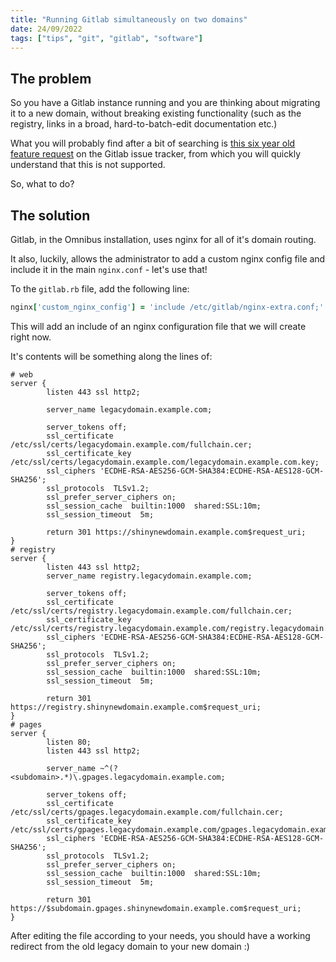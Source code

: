 ```yaml
---
title: "Running Gitlab simultaneously on two domains"
date: 24/09/2022
tags: ["tips", "git", "gitlab", "software"]
---
```


## The problem

So you have a Gitlab instance running and you are thinking about migrating it to a new domain, without breaking existing functionality (such as the registry, links in a broad, hard-to-batch-edit documentation etc.)

What you will probably find after a bit of searching is [this six year old feature request](https://gitlab.com/gitlab-org/gitlab/-/issues/15430) on the Gitlab issue tracker, from which you will quickly understand that this is not supported.

So, what to do?

## The solution

Gitlab, in the Omnibus installation, uses nginx for all of it's domain routing.

It also, luckily, allows the administrator to add a custom nginx config file and include it in the main `nginx.conf` - let's use that!

To the `gitlab.rb` file, add the following line:

```ruby
nginx['custom_nginx_config'] = 'include /etc/gitlab/nginx-extra.conf;'
```

This will add an include of an nginx configuration file that we will create right now.

It's contents will be something along the lines of:

```nginx
# web
server {
        listen 443 ssl http2;

        server_name legacydomain.example.com;

        server_tokens off;
        ssl_certificate /etc/ssl/certs/legacydomain.example.com/fullchain.cer;
        ssl_certificate_key /etc/ssl/certs/legacydomain.example.com/legacydomain.example.com.key;
        ssl_ciphers 'ECDHE-RSA-AES256-GCM-SHA384:ECDHE-RSA-AES128-GCM-SHA256';
        ssl_protocols  TLSv1.2;
        ssl_prefer_server_ciphers on;
        ssl_session_cache  builtin:1000  shared:SSL:10m;
        ssl_session_timeout  5m;

        return 301 https://shinynewdomain.example.com$request_uri;
}
# registry
server {
        listen 443 ssl http2;
        server_name registry.legacydomain.example.com;

        server_tokens off;
        ssl_certificate /etc/ssl/certs/registry.legacydomain.example.com/fullchain.cer;
        ssl_certificate_key /etc/ssl/certs/registry.legacydomain.example.com/registry.legacydomain.example.com.key;
        ssl_ciphers 'ECDHE-RSA-AES256-GCM-SHA384:ECDHE-RSA-AES128-GCM-SHA256';
        ssl_protocols  TLSv1.2;
        ssl_prefer_server_ciphers on;
        ssl_session_cache  builtin:1000  shared:SSL:10m;
        ssl_session_timeout  5m;

        return 301 https://registry.shinynewdomain.example.com$request_uri;
}
# pages
server {
        listen 80;
        listen 443 ssl http2;

        server_name ~^(?<subdomain>.*)\.gpages.legacydomain.example.com;

        server_tokens off;
        ssl_certificate /etc/ssl/certs/gpages.legacydomain.example.com/fullchain.cer;
        ssl_certificate_key /etc/ssl/certs/gpages.legacydomain.example.com/gpages.legacydomain.example.com.key;
        ssl_ciphers 'ECDHE-RSA-AES256-GCM-SHA384:ECDHE-RSA-AES128-GCM-SHA256';
        ssl_protocols  TLSv1.2;
        ssl_prefer_server_ciphers on;
        ssl_session_cache  builtin:1000  shared:SSL:10m;
        ssl_session_timeout  5m;

        return 301 https://$subdomain.gpages.shinynewdomain.example.com$request_uri;
}
```

After editing the file according to your needs, you should have a working redirect from the old legacy domain to your new domain :)
